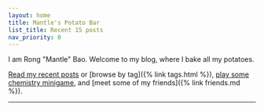 ```yaml
---
layout: home
title: Mantle's Potato Bar
list_title: Recent 15 posts
nav_priority: 0
---
```


I am Rong "Mantle" Bao. Welcome to my blog, where I bake all my potatoes.

[Read my recent posts](#section-recent-posts) or [browse by tag]({% link tags.html %}), [play some chemistry minigame](/periotrisjs), and [meet some of my friends]({% link friends.md %}).

------
